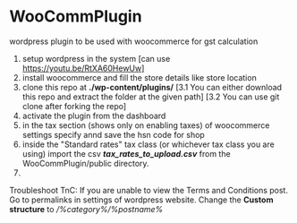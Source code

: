 # WooCommPlugin
wordpress plugin to be used with woocommerce for gst calculation

1. setup wordpress in the system [can use https://youtu.be/RtXA60HewUw]
2. install woocommerce and fill the store details like store location
3. clone this repo at **./wp-content/plugins/**
[3.1 You can either download this repo and extract the folder at the given path]
[3.2 You can use git clone after forking the repo]
4. activate the plugin from the dashboard
5. in the tax section (shows only on enabling taxes) of woocommerce settings specify annd save the hsn code for shop
6. inside the "Standard rates" tax class (or whichever tax class you are using) import the csv  ***tax_rates_to_upload.csv*** from the WooCommPlugin/public directory.
7.


Troubleshoot TnC:
If you are unable to view the Terms and Conditions post. Go to permalinks in settings of wordpress website. Change the **Custom structure** to */%category%/%postname%*

